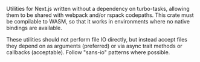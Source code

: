 Utilities for Next.js written without a dependency on turbo-tasks, allowing them to be shared with
webpack and/or rspack codepaths. This crate must be compilable to WASM, so that it works in
environments where no native bindings are available.

These utilities should not perform file IO directly, but instead accept files they depend on as
arguments (preferred) or via async trait methods or callbacks (acceptable). Follow "sans-io"
patterns where possible.
